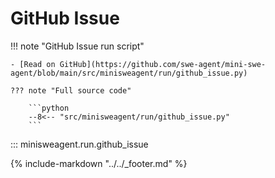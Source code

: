 # GitHub Issue

!!! note "GitHub Issue run script"

    - [Read on GitHub](https://github.com/swe-agent/mini-swe-agent/blob/main/src/minisweagent/run/github_issue.py)

    ??? note "Full source code"

        ```python
        --8<-- "src/minisweagent/run/github_issue.py"
        ```

::: minisweagent.run.github_issue

{% include-markdown "../../_footer.md" %}